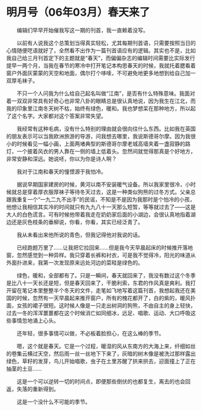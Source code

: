 # 明月号（06年03月）春天来了

　　编辑们早早开始催我写这一期的刊首，我一直赖着没写。

　　以前有人说我这个总策划当得真实轻松，尤其每期刊首语，只需要按照当日的心情随便呓语就好了，全然看不出作为一篇刊首语应有的逻辑。其实也不是，比如我自己给三月刊首定下的主题就是“春天”，而偏偏杂志的编辑时间需要比实际发行提早一两个月，当我在春节的寒冷中打开笔记本构思春天的时候，我就托着腮看着窗户外面灰蒙蒙的天空和地面，偶尔打个哆嗦，不可避免地更多地想到给自己加一双厚毛袜子。

　　不只一个人问我为什么给自己起名叫做“江南”，是否有什么特殊意味。我面对着一双双非常具有好奇心也非常八卦的眼睛总是很认真地说，因为我生在江北，而我的印象里江南冬天树不枯，始终有绿色，暖和。我也梦想呆在那种地方，所以起了这个名字。大家都对这个答案非常失望。

　　我经常有这种毛病，没有什么特别的理由就会很向往什么东西。比如我在英国的朋友表示可以当我欧洲旅游的导游，问我想去哪里，我说斯德哥尔摩。因为我很小的时候看见一幅小画，上面两堵典型的斯德哥尔摩老城高墙夹着一盏寂静的路灯，一个披着风衣的男人靠在一侧的墙上低着头。忽然间就觉得那真是个好地方，非常安静和深远。她说呸，你以为你是诗人啊？

　　我对于江南和春天的憧憬源于我怕冷。

　　据说早期国家建房的时候，黄河以南不安装暖气设备。所以我家里很冷，小时候就总是穿着厚衣服厚袜子等待冬天过去，这是一种类似狗熊的过冬方式。父亲总跟我重复一个“一九二九不出手”的民谣，不知是不是因为我那时是个怕冷的小孩，他想让我相信其实冷的时间就只有九九八十一天那么短暂，等等就过去了——这是大人的白色谎言。可有时候他带着我走在奶奶家后面的小湖边，会很认真地指着湖边还是灰色枝条的垂柳说，你看，你看，其实已经泛青了。

　　我从未看出来他所说的青色，但我记得他对我说的话。

　　已经跑题万里了……让我把它拉回来……但是我今天早晨起床的时候推开落地窗，忽然感觉到一种异样。我只穿着长裤和衬衣，可是我不觉得冷，阳光的味道从外面扑进来，我第一次发现原来远处河边的菜畦是绿色的。

　　绿色，暖和，全部都有了。只是一瞬间，春天就回来了，我没有数过这个冬季是比八十一天长还是短，但是春天回来了，干脆利索，东君的作风真是爽利。我打开留在笔记本里整整半个冬天的文件，走笔如飞地写着这篇刊首，我想起我还在美国的时候，忽然有一天早晨起来推开窗户，所有的槐花都开了，白的紫的，暖风扑面，女孩的裙子很短。这时候人像是一只走出树洞的狗熊，不由自主的身上轻快，过去一冬的浑浑噩噩都在这个时候消亡如同细冰，远足、唱歌、运动、大口呼吸这些事情忽地涌上心头。

　　还年轻，很多事情可以做，不必板着脸担心，在这么棒的季节。

　　嗯，这个就是春天。它是一个过程，暖湿的风从东南方的大海上来，纤细如丝的卷集云横过天空，然后雨一丝一丝地下下来了，灰暗的树木像是被洗过那样露出绿色，草籽的发芽，鸟儿开始唱歌，虫子在土里苏醒了拱来拱去，迎面撞上了正在抽茎的土豆……

　　这是一个可以逆转一切的时间点，即便那些倒伏的也都复生，离去的也会回返，失落的重新得到。

　　这是一个没什么不可能的季节。
